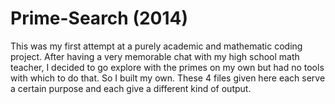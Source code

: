 # Prime-Search (2014)

This was my first attempt at a purely academic and mathematic coding project.
After having a very memorable chat with my high school math teacher, I decided
to go explore with the primes on my own but had no tools with which to do that.
So I built my own. These 4 files given here each serve a certain purpose and
each give a different kind of output.
